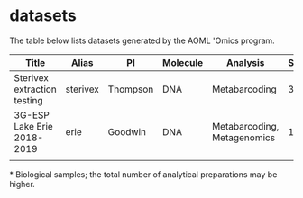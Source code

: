 # datasets

The table below lists datasets generated by the AOML 'Omics program.

| Title                       | Alias    | PI       | Molecule | Analysis                    | Samples\* | BioProject                                                   |
| --------------------------- | -------- | -------- | -------- | --------------------------- | --------- | ------------------------------------------------------------ |
| Sterivex extraction testing | sterivex | Thompson | DNA      | Metabarcoding               | 31        |                                                              |
| 3G-ESP Lake Erie 2018-2019  | erie     | Goodwin  | DNA      | Metabarcoding, Metagenomics | 149       | [PRJNA702128](https://www.ncbi.nlm.nih.gov/bioproject/PRJNA702128) |
|                             |          |          |          |                             |           |                                                              |

\* Biological samples; the total number of analytical preparations may be higher.

